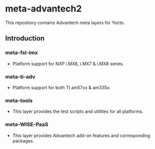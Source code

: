 # meta-advantech2

This repository contains Advantech meta layers for Yocto.

## Introduction

### meta-fsl-imx

- Platform support for NXP i.MX6, i.MX7 & i.MX8 series.

### meta-ti-adv

- Platform support for both TI am57xx & am335x.

### meta-tools

- This layer provides the test scripts and utilities for all platforms.

### meta-WISE-PaaS

- This layer provides Advantech add-on features and corresponding packages.

